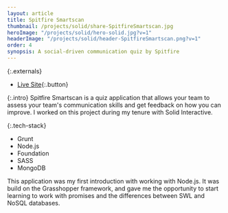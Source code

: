 ```yaml
---
layout: article
title: Spitfire Smartscan
thumbnail: /projects/solid/share-SpitfireSmartscan.jpg
heroImage: "/projects/solid/hero-solid.jpg?v=1"
headerImage: "/projects/solid/header-SpitfireSmartscan.png?v=1"
order: 4
synopsis: A social-driven communication quiz by Spitfire
---
```

{:.externals}
 - [Live Site](http://spitfiresmartscan.org/){:.button}

{:.intro}
Spitfire Smartscan is a quiz application that allows your team to assess your team's communication skills and get feedback on how you can improve. I worked on this project during my tenure with Solid Interactive.

{:.tech-stack}
 - Grunt
 - Node.js
 - Foundation
 - SASS
 - MongoDB

This application was my first introduction with working with Node.js. It was build on the Grasshopper framework, and gave me the opportunity to start learning to work with promises and the differences between SWL and NoSQL databases.
